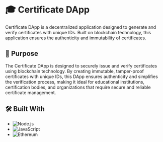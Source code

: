 # 🎓 Certificate DApp

Certificate DApp is a decentralized application designed to generate and verify certificates with unique IDs. Built on blockchain technology, this application ensures the authenticity and immutability of certificates.

## 🎯 Purpose

The Certificate DApp is designed to securely issue and verify certificates using blockchain technology. By creating immutable, tamper-proof certificates with unique IDs, this DApp ensures authenticity and simplifies the verification process, making it ideal for educational institutions, certification bodies, and organizations that require secure and reliable certificate management.
## 🛠️ Built With

- ![Node.js](https://img.shields.io/badge/-Node.js-339933?style=flat-square&logo=Node.js&logoColor=white)
- ![JavaScript](https://img.shields.io/badge/-JavaScript-F7DF1E?style=flat-square&logo=JavaScript&logoColor=black)
- ![Ethereum](https://img.shields.io/badge/-Ethereum-3C3C3D?style=flat-square&logo=Ethereum&logoColor=white)
